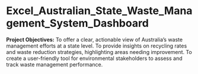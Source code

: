 # Excel_Australian_State_Waste_Management_System_Dashboard

**Project Objectives:**
To offer a clear, actionable view of Australia’s waste management efforts at a state level.
To provide insights on recycling rates and waste reduction strategies, highlighting areas needing improvement.
To create a user-friendly tool for environmental stakeholders to assess and track waste management performance.
